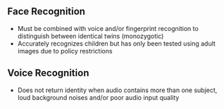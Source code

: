 ## Face Recognition 
* Must be combined with voice and/or fingerprint recognition to distinguish between identical twins (monozygotic)
* Accurately recognizes children but has only been tested using adult images due to policy restrictions

## Voice Recognition 
* Does not return identity when audio contains more than one subject, loud background noises and/or poor audio input quality

